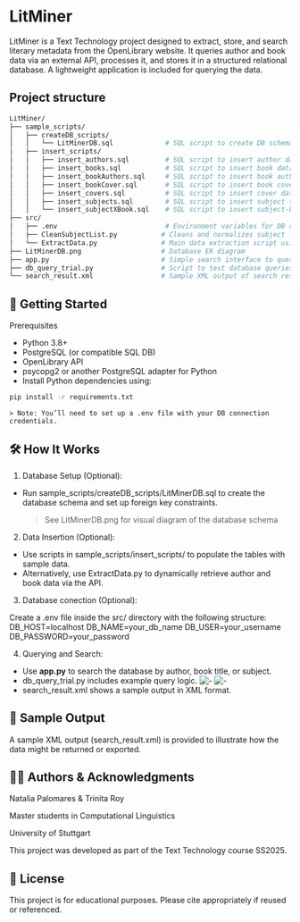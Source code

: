 # LitMiner

LitMiner is a Text Technology project designed to extract, store, and search literary metadata from the OpenLibrary website. It queries author and book data via an external API, processes it, and stores it in a structured relational database. A lightweight application is included for querying the data.

## Project structure
```bash
LitMiner/
├── sample_scripts/
│   ├── createDB_scripts/
│   │   └── LitMinerDB.sql             # SQL script to create DB schema and constraints
│   ├── insert_scripts/
│   │   ├── insert_authors.sql         # SQL script to insert author data
│   │   ├── insert_books.sql           # SQL script to insert book data
│   │   ├── insert_bookAuthors.sql     # SQL script to insert book author
│   │   ├── insert_bookCover.sql       # SQL script to insert book cover image
│   │   ├── insert_covers.sql          # SQL script to insert cover data
│   │   ├── insert_subjects.sql        # SQL script to insert subject terms
│   │   └── insert_subjectXBook.sql    # SQL script to insert subject-book associations
├── src/
│   ├── .env                           # Environment variables for DB connection
│   ├── CleanSubjectList.py           # Cleans and normalizes subject list (handles special characters, apostrophes, etc.)
│   └── ExtractData.py                # Main data extraction script using OpenLibrary API
├── LitMinerDB.png                    # Database ER diagram
├── app.py                            # Simple search interface to query stored data
├── db_query_trial.py                 # Script to test database queries
└── search_result.xml                 # Sample XML output of search results
```

## 🚀 Getting Started
Prerequisites
- Python 3.8+
- PostgreSQL (or compatible SQL DB)
- OpenLibrary API
- psycopg2 or another PostgreSQL adapter for Python
- Install Python dependencies using:

```bash
pip install -r requirements.txt
```
	> Note: You’ll need to set up a .env file with your DB connection credentials.

## 🛠️ How It Works

 1. Database Setup (Optional):
 - Run sample_scripts/createDB_scripts/LitMinerDB.sql to create the database schema and set up foreign key constraints.
	> See LitMinerDB.png for visual diagram of the database schema

 2. Data Insertion (Optional):
 - Use scripts in sample_scripts/insert_scripts/ to populate the tables with sample data.
 - Alternatively, use ExtractData.py to dynamically retrieve author and book data via the API.

 3. Database conection (Optional):

Create a .env file inside the src/ directory with the following structure:
DB_HOST=localhost
DB_NAME=your_db_name
DB_USER=your_username
DB_PASSWORD=your_password


 4. Querying and Search:

- Use **app.py** to search the database by author, book title, or subject.
- db_query_trial.py includes example query logic.
![-](https://raw.githubusercontent.com/nataliapalomares/LitMiner/refs/heads/main/app_images/appy_search.jpeg)
![-](https://raw.githubusercontent.com/nataliapalomares/LitMiner/refs/heads/main/app_images/appy_trial.jpeg)
- search_result.xml shows a sample output in XML format.

## 🔎 Sample Output
A sample XML output (search_result.xml) is provided to illustrate how the data might be returned or exported.

## 👩‍💻 Authors & Acknowledgments
Natalia Palomares & Trinita Roy

Master students in Computational Linguistics

University of Stuttgart

This project was developed as part of the Text Technology course SS2025.

## 📜 License
This project is for educational purposes. Please cite appropriately if reused or referenced.